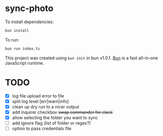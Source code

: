 # sync-photo

To install dependencies:

```bash
bun install
```

To run:

```bash
bun run index.ts
```

This project was created using `bun init` in bun v1.0.1. [Bun](https://bun.sh) is a fast all-in-one JavaScript runtime.

# TODO

- [x] log file upload error to file 
- [x] split log level [err|warn|info]
- [x] clean up dry run to a nicer output 
- [x] add inquirer checkbox ~~swap commander for clack~~
- [x] allow selecting the folder you want to sync
- [ ] add ignore flag (list of folder or regex?)
- [ ] option to pass credentials file
